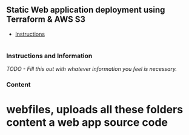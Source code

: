 ## Static Web application deployment using Terraform & AWS S3
- [Instructions](./instructions.md)

#

### Instructions and Information
*TODO - Fill this out with whatever information you feel is necessary.*

### Content
# webfiles, uploads all these folders content a web app source code
